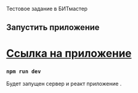 Тестовое задание в БИТмастер

## Запустить приложение

# [Ссылка на приложение](https://bitmastertask.herokuapp.com/)

### `npm run dev`
 
Будет запущен сервер и реакт приложение .
